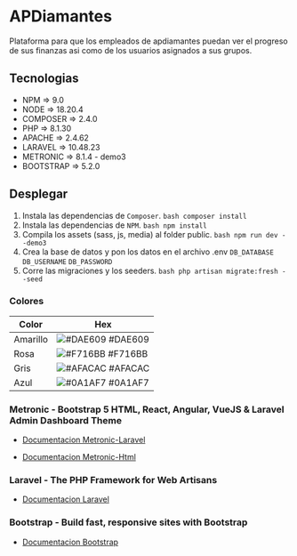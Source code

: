 # APDiamantes

Plataforma para que los empleados de apdiamantes puedan ver el progreso de sus finanzas asi como de los usuarios asignados a sus grupos.

## Tecnologias

- NPM  => 9.0
- NODE  => 18.20.4
- COMPOSER  => 2.4.0
- PHP  => 8.1.30
- APACHE  => 2.4.62
- LARAVEL  => 10.48.23
- METRONIC  => 8.1.4 - demo3
- BOOTSTRAP  => 5.2.0

## Desplegar

1. Instala las dependencias de `Composer`.
        ```bash
        composer install
        ```
2. Instala las dependencias de  `NPM`.
        ```bash
        npm install
        ```
3. Compila los assets (sass, js, media) al folder public.
        ```bash
        npm run dev --demo3
        ```
4. Crea la base de datos y pon los datos en el archivo .env
        `DB_DATABASE`
        `DB_USERNAME`
        `DB_PASSWORD`
5. Corre las migraciones y los seeders.
        ```bash
        php artisan migrate:fresh --seed
        ```

### Colores

| Color             | Hex                                                                |
| ----------------- | ------------------------------------------------------------------ |
| Amarillo | ![#DAE609](https://via.placeholder.com/10/DAE609?text=+) #DAE609 |
| Rosa | ![#F716BB](https://via.placeholder.com/10/F716BB?text=+) #F716BB |
| Gris | ![#AFACAC](https://via.placeholder.com/10/AFACAC?text=+) #AFACAC |
| Azul | ![#0A1AF7](https://via.placeholder.com/10/0A1AF7?text=+) #0A1AF7 |


### Metronic - Bootstrap 5 HTML, React, Angular, VueJS & Laravel Admin Dashboard Theme

- [Documentacion Metronic-Laravel](https://preview.keenthemes.com/laravel/metronic/docs/index)

- [Documentacion Metronic-Html](https://preview.keenthemes.com/html/metronic/docs/index)

### Laravel - The PHP Framework for Web Artisans

- [Documentacion Laravel](https://laravel.com/docs/10.x)

### Bootstrap - Build fast, responsive sites with Bootstrap

- [Documentacion Bootstrap](https://getbootstrap.com/docs/5.2/getting-started/introduction/)
